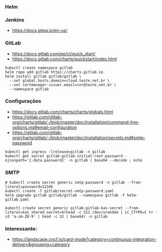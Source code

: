 ### Helm

### Jenkins
  * https://docs.gitea.io/en-us/

### GitLab
  * https://docs.gitlab.com/ee/ci/quick_start/
  * https://docs.gitlab.com/charts/quickstart/index.html

```
kubectl create namespace gitlab
helm repo add gitlab https://charts.gitlab.io
helm install gitlab gitlab/gitlab \
  --set global.hosts.domain=cloud.teste.net.br \
  --set certmanager-issuer.email=cor@teste.net.br \
  --namespace gitlab
```

### Configurações
  * https://docs.gitlab.com/charts/charts/globals.html
  * https://gitlab.com/gitlab-org/charts/gitlab/-/blob/master/doc/installation/command-line-options.md#email-configuration
  * https://gitlab.com/gitlab-org/charts/gitlab/-/blob/master/doc/installation/secrets.md#smtp-password
```
kubectl get ingress -lrelease=gitlab -n gitlab
kubectl get secret gitlab-gitlab-initial-root-password -ojsonpath='{.data.password}' -n gitlab | base64 --decode ; echo
```

### SMTP
```
# kubectl create secret generic smtp-password -n gitlab --from-literal=password=12345
kubectl create -f gitlab/secret-smtp-password.yaml
helm upgrade gitlab gitlab/gitlab --namespace gitlab -f helm-gitlab.yaml
```


```
kubectl create secret generic gitlab-gitlab-kas-secret --from-literal=kas_shared_secret=$(head -c 512 /dev/urandom | LC_CTYPE=C tr -cd 'a-zA-Z0-9' | head -c 32 | base64) -n gitlab
```



### Interessante: 
  * https://landscape.cncf.io/card-mode?category=continuous-integration-delivery&grouping=category
